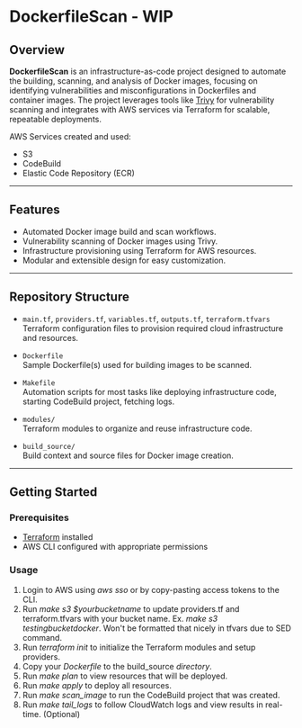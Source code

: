 # DockerfileScan - WIP

## Overview

**DockerfileScan** is an infrastructure-as-code project designed to automate the building, scanning, and analysis of Docker images, focusing on identifying vulnerabilities and misconfigurations in Dockerfiles and container images. The project leverages tools like [Trivy](https://github.com/aquasecurity/trivy) for vulnerability scanning and integrates with AWS services via Terraform for scalable, repeatable deployments.

AWS Services created and used:
- S3
- CodeBuild
- Elastic Code Repository (ECR)

---

## Features

- Automated Docker image build and scan workflows.
- Vulnerability scanning of Docker images using Trivy.
- Infrastructure provisioning using Terraform for AWS resources.
- Modular and extensible design for easy customization.

---

## Repository Structure

- `main.tf`, `providers.tf`, `variables.tf`, `outputs.tf`, `terraform.tfvars`  
  Terraform configuration files to provision required cloud infrastructure and resources.

- `Dockerfile`  
  Sample Dockerfile(s) used for building images to be scanned.

- `Makefile`  
  Automation scripts for most tasks like deploying infrastructure code, starting CodeBuild project, fetching logs.

- `modules/`  
  Terraform modules to organize and reuse infrastructure code.

- `build_source/`  
  Build context and source files for Docker image creation.

---

## Getting Started

### Prerequisites

- [Terraform](https://www.terraform.io/downloads) installed
- AWS CLI configured with appropriate permissions

### Usage

1. Login to AWS using *aws sso* or by copy-pasting access tokens to the CLI.
2. Run *make s3 $yourbucketname* to update providers.tf and terraform.tfvars with your bucket name. Ex. *make s3 testingbucketdocker*. Won't be formatted that nicely in tfvars due to SED command.
3. Run *terraform init* to initialize the Terraform modules and setup providers.
4. Copy your *Dockerfile* to the build_source *directory*.
5. Run *make plan* to view resources that will be deployed.
6. Run *make apply* to deploy all resources.
7. Run *make scan_image* to run the CodeBuild project that was created.
8. Run *make tail_logs* to follow CloudWatch logs and view results in real-time. (Optional)
